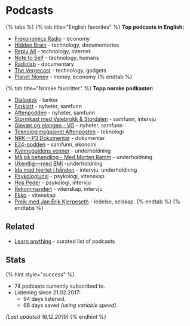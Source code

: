 # Podcasts

{% tabs %}
{% tab title="English favorites" %}
**Top podcasts in English:**

* [Frekonomics Radio](http://freakonomics.com/) - economy
* [Hidden Brain](https://www.npr.org/series/423302056/hidden-brain?t=1559991843436) - technology, documentaries
* [Reply All](https://gimletmedia.com/shows/reply-all) - technology, internet
* [Note to Self](https://www.wnycstudios.org/shows/notetoself) - technology, humans
* [Radiolab](https://www.wnycstudios.org/shows/radiolab) - documentary
* [The Vergecast](https://www.theverge.com/the-vergecast) - technology, gadgets
* [Planet Money](https://www.npr.org/podcasts/510289/planet-money) - money, economy
{% endtab %}

{% tab title="Norske favoritter" %}
**Topp norske podkaster:**

* [Dialogisk](https://www.modernemedia.no/dialogisk) - tanker
* [Forklart](https://www.aftenposten.no/emne/Forklart) - nyheter, samfunn
* [Aftenpodden](https://www.aftenposten.no/podkast#/aftenpodden) - nyheter, samfunn
* [Stormkast med Valebrokk & Stordalen](https://podtail.com/no/podcast/stormkast-med-valebrokk-stordalen/) - samfunn, intervju
* [Gievær og gjengen - VG](https://www.vg.no/podcast/giaever-og-joffen/) - nyheter, samfunn
* [Teknologimagasinet Aftenposten](https://www.aftenposten.no/tag/Teknologimagasinet) - teknologi
* [NRK — P3 Dokumentar](https://p3.no/dokumentar/) - dokumentar
* [E24-podden](https://e24.no/podcast/e24-podden/) - samfunn, økonomi
* [Kvinneguidens venner](https://podtail.com/no/podcast/kvinneguidens-venner/) - underholdning
* [Må på behandling - Med Morten Ramm](https://podtail.com/no/podcast/ma-pa-behandling-med-morten-ramm/) - underholdning
* [Ukentlig — med BMI ](https://podcasts.apple.com/us/podcast/ukentlig-med-bmi/id1079815535)-underholdning
* [Ida med hjertet i hånden](https://podtail.com/no/podcast/ida-med-hjertet-i-handen/) - intervju, underholdning
* [Psykologlunsj](https://podtail.com/no/podcast/psykologlunsj/) - psykologi, vitenskap
* [Hos Peder](https://radio.nrk.no/podkast/hos_peder/nrkno-poddkast-25572-129444-10012018015400) - psykologi, intervju
* [Rekommandert](http://www.rubicontv.no/radio/25/rekommandert) - vitenskap, intervju
* [Ekko](https://radio.nrk.no/podkast/ekko_-_et_aktuelt_samfunnsprogram) - vitenskap
* [Preik med Jan Erik Kjerpeseth](https://kjerpeseth.no/preik/) - ledelse, selskap.
{% endtab %}
{% endtabs %}

## Related

*  [Learn anything](https://github.com/learn-anything/podcasts#readme) - curated list of podcasts

## Stats

{% hint style="success" %}
* 74 podcasts currently subscribed to.
* Listening since 21.02.2017:
  * 94 days listened.
  * 68 days saved _\(using variable speed\)_.

_\(Last updated 16.12.2019\)_
{% endhint %}

